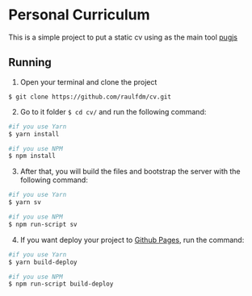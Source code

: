 # Personal Curriculum

This is a simple project to put a static cv using as the main tool [pugjs](https://pugjs.org/)

## Running

1. Open your terminal and clone the project
```
$ git clone https://github.com/raulfdm/cv.git
```
2. Go to it folder `$ cd cv/` and run the following command:

```bash
#if you use Yarn
$ yarn install

#if you use NPM
$ npm install
```

3. After that, you will build the files and bootstrap the server with the following command:
```bash
#if you use Yarn
$ yarn sv

#if you use NPM
$ npm run-script sv
```

4. If you want deploy your project to [Github Pages](https://pages.github.com/), run the command:
```bash
#if you use Yarn
$ yarn build-deploy

#if you use NPM
$ npm run-script build-deploy
```